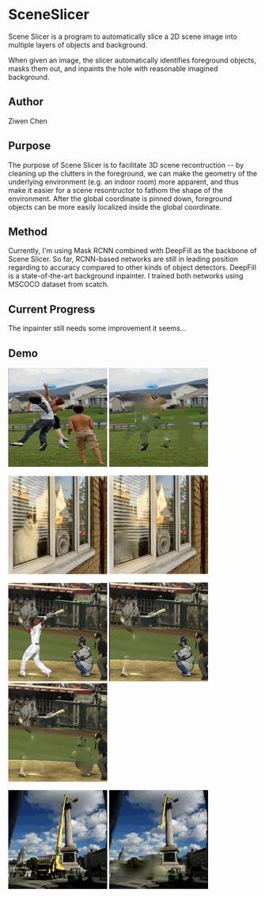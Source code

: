 # SceneSlicer
Scene Slicer is a program to automatically slice a 2D scene image into multiple layers of objects and background.

When given an image, the slicer automatically identifies foreground objects, masks them out, and inpaints the hole with reasonable imagined background.

## Author

Ziwen Chen

## Purpose
The purpose of Scene Slicer is to facilitate 3D scene recontruction -- by cleaning up the clutters in the foreground, 
we can make the geometry of the underlying environment (e.g. an indoor room) more apparent, 
and thus make it easier for a scene resontructor to fathom the shape of the environment. 
After the global coordinate is pinned down, foreground objects can be more easily localized inside the global coordinate.

## Method

Currently, I'm using Mask RCNN combined with DeepFill as the backbone of Scene Slicer. 
So far, RCNN-based networks are still in leading position regarding to accuracy compared to other kinds of object detectors.
DeepFill is a state-of-the-art background inpainter. 
I trained both networks using MSCOCO dataset from scatch.

## Current Progress

The inpainter still needs some improvement it seems...

## Demo
<img src="demo/1.jpg" alt="1" width="200" height="200" /> <img src="demo/11.jpg" alt="11" width="200" height="200" />

<img src="demo/2.jpg" alt="2" width="200" height="200" /> <img src="demo/22.jpg" alt="22" width="200" height="200" />

<img src="demo/3.jpg" alt="3" width="200" height="200" /> <img src="demo/33.jpg" alt="33" width="200" height="200" /> <img src="demo/333.jpg" alt="333" width="200" height="200" />

<img src="demo/4.jpg" alt="4" width="200" height="200" /> <img src="demo/44.jpg" alt="44" width="200" height="200" />
